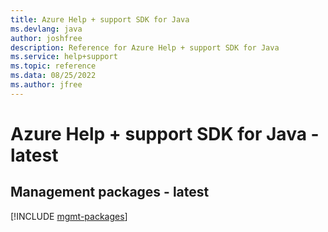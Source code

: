 ```yaml
---
title: Azure Help + support SDK for Java
ms.devlang: java
author: joshfree
description: Reference for Azure Help + support SDK for Java
ms.service: help+support
ms.topic: reference
ms.data: 08/25/2022
ms.author: jfree
---
```

# Azure Help + support SDK for Java - latest

## Management packages - latest
[!INCLUDE [mgmt-packages](help-+-support-mgmt-index.md)]